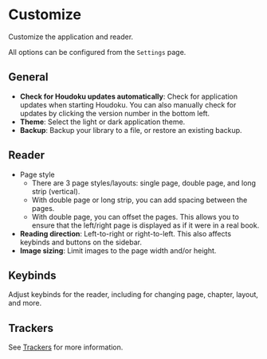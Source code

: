 # Customize

Customize the application and reader.

All options can be configured from the `Settings` page.

## General

- **Check for Houdoku updates automatically**: Check for application updates when starting Houdoku.
You can also manually check for updates by clicking the version number in the bottom left.
- **Theme**: Select the light or dark application theme.
- **Backup**: Backup your library to a file, or restore an existing backup.

## Reader

- Page style
  - There are 3 page styles/layouts: single page, double page, and long strip (vertical).
  - With double page or long strip, you can add spacing between the pages.
  - With double page, you can offset the pages. This allows you to ensure that the left/right
  page is displayed as if it were in a real book.
- **Reading direction**: Left-to-right or right-to-left. This also affects keybinds and buttons on the sidebar.
- **Image sizing**: Limit images to the page width and/or height.

## Keybinds

Adjust keybinds for the reader, including for changing page, chapter, layout, and more.

## Trackers

See [Trackers](./trackers) for more information.